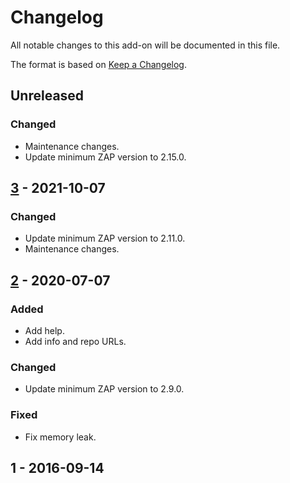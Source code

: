 # Changelog
All notable changes to this add-on will be documented in this file.

The format is based on [Keep a Changelog](https://keepachangelog.com/en/1.0.0/).

## Unreleased
### Changed
- Maintenance changes.
- Update minimum ZAP version to 2.15.0.

## [3] - 2021-10-07
### Changed
- Update minimum ZAP version to 2.11.0.
- Maintenance changes.

## [2] - 2020-07-07
### Added
- Add help.
- Add info and repo URLs.

### Changed
- Update minimum ZAP version to 2.9.0.

### Fixed
- Fix memory leak.

## 1 - 2016-09-14



[3]: https://github.com/zaproxy/zap-extensions/releases/viewstate-v3
[2]: https://github.com/zaproxy/zap-extensions/releases/viewstate-v2
